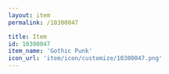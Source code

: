 ```yaml
---
layout: item
permalink: /10300047

title: Item
id: 10300047
item_name: 'Gothic Punk'
icon_url: 'item/icon/customize/10300047.png'
---
```

